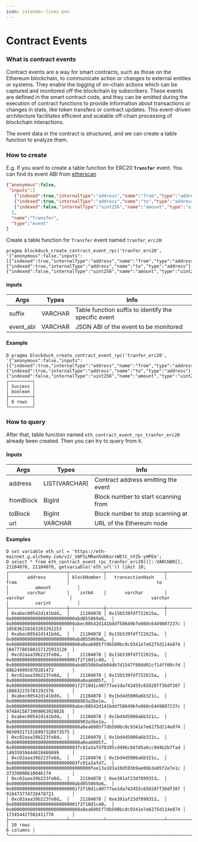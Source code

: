 ```yaml
---
icon: calendar-lines-pen
---
```


# Contract Events

### What is contract events

Contract events are a way for smart contracts, such as those on the Ethereum blockchain, to communicate action or changes to external entities or systems. They enable the logging of on-chain actions which can be captured and monitored off the blockchain by subscribers. These events are defined in the smart contract code, and they can be emitted during the execution of contract functions to provide information about transactions or changes in state, like token transfers or contract updates. This event-driven architecture facilitates efficient and scalable off-chain processing of blockchain interactions.

The event data in the contract is structured, and we can create a table function to analyze them.

### How to create

E.g. If you want to create a table function for ERC20 **`Transfer`** event. You can find its event ABI from [etherscan](https://etherscan.io/address/0x1f9840a85d5af5bf1d1762f925bdaddc4201f984#code)

```json
{"anonymous":false,
 "inputs":[
   {"indexed":true,"internalType":"address","name":"from","type":"address"},
   {"indexed":true,"internalType":"address","name":"to","type":"address"},
   {"indexed":false,"internalType":"uint256","name":"amount","type":"uint256"}
  ],
  "name":"Transfer",
  "type":"event"
}
```

Create a table function for `Transfer` event named `tranfer_erc20`:

```
pragma blockduck_create_contract_event_rpc('tranfer_erc20', '{"anonymous":false,"inputs":[{"indexed":true,"internalType":"address","name":"from","type":"address"},{"indexed":true,"internalType":"address","name":"to","type":"address"},{"indexed":false,"internalType":"uint256","name":"amount","type":"uint256"}],"name":"Transfer","type":"event"}');
```

#### **inputs**

| Args       | Types   | Info                                                 |
| ---------- | ------- | ---------------------------------------------------- |
| suffix     | VARCHAR | Table function suffix to identify the specific event |
| event\_abi | VARCHAR | JSON ABI of the event to be monitored                |

#### **Example**

```
D pragma blockduck_create_contract_event_rpc('tranfer_erc20', '{"anonymous":false,"inputs":[{"indexed":true,"internalType":"address","name":"from","type":"address"},{"indexed":true,"internalType":"address","name":"to","type":"address"},{"indexed":false,"internalType":"uint256","name":"amount","type":"uint256"}],"name":"Transfer","type":"event"}');
┌─────────┐
│ Success │
│ boolean │
├─────────┤
│ 0 rows  │
└─────────┘
```

### How to query

After that, table function named `eth_contract_event_rpc_tranfer_erc20` already been created. Then you can try to query from it.

#### **Inputs**

| Args      | Types         | Info                                |
| --------- | ------------- | ----------------------------------- |
| address   | LIST(VARCHAR) | Contract address emitting the event |
| fromBlock | BigInt        | Block number to start scanning from |
| toBlock   | BigInt        | Block number to stop scanning at    |
| url       | VARCHAR       | URL of the Ethereum node            |

#### **Examples**

```
D set variable eth_url = 'https://eth-mainnet.g.alchemy.com/v2/_VAP1LMRwnhUbKarsWEtC_nYZk-yHPEm';
D select * from eth_contract_event_rpc_tranfer_erc20([]::VARCHAR[], 21104078, 21104078, getvariable('eth_url')) limit 10;
┌──────────────────────┬─────────────┬──────────────────────┬─────────────────────────────────────────┬────────────────────────────────────────────────────────────────────┬──────────────────────────┐
│       address        │ blockNumber │   transactionHash    │                  from                   │                                 to                                 │          amount          │
│       varchar        │    int64    │       varchar        │                 varchar                 │                              varchar                               │          varint          │
├──────────────────────┼─────────────┼──────────────────────┼─────────────────────────────────────────┼────────────────────────────────────────────────────────────────────┼──────────────────────────┤
│ 0xabec00542d141bdd…  │    21104078 │ 0x15b539fdf722615a…  │ 0x000000000000000000000000abd055069a6…  │ 0x000000000000000000000000abec00542d141bddf58649bfe860c6449807237c │ 105836228163203292253    │
│ 0xabec00542d141bdd…  │    21104078 │ 0x15b539fdf722615a…  │ 0x000000000000000000000000abd055069a6…  │ 0x00000000000000000000000060a8ea6005f7db580bc0c9341e7e6275d114e874 │ 10477786588157125933126  │
│ 0xc02aaa39b223fe8d…  │    21104078 │ 0x15b539fdf722615a…  │ 0x0000000000000000000000001f2f10d1c40…  │ 0x000000000000000000000000abd055069a6b04db7d1547f88dd01cf14ff09cfd │ 886249995970281472       │
│ 0xc02aaa39b223fe8d…  │    21104078 │ 0x15b539fdf722615a…  │ 0x00000000000000000000000060a8ea6005f…  │ 0x0000000000000000000000001f2f10d1c40777ae1da742455c65828ff36df387 │ 188832235783192576       │
│ 0xabec00542d141bdd…  │    21104078 │ 0x1bd4d5006a6b321c…  │ 0x00000000000000000000000008903a3be1e…  │ 0x000000000000000000000000abec00542d141bddf58649bfe860c6449807237c │ 9748415873909063929026   │
│ 0xabec00542d141bdd…  │    21104078 │ 0x1bd4d5006a6b321c…  │ 0x00000000000000000000000008903a3be1e…  │ 0x00000000000000000000000060a8ea6005f7db580bc0c9341e7e6275d114e874 │ 965093171516997328973575 │
│ 0xc02aaa39b223fe8d…  │    21104078 │ 0x1bd4d5006a6b321c…  │ 0x00000000000000000000000060a8ea6005f…  │ 0x0000000000000000000000003fc91a3afd70395cd496c647d5a6cc9d4b2b7fad │ 14935959444018469899     │
│ 0xc02aaa39b223fe8d…  │    21104078 │ 0x1bd4d5006a6b321c…  │ 0x0000000000000000000000003fc91a3afd7…  │ 0x000000000000000000000000000000fee13a103a10d593b9ae06b3e05f2e7e1c │ 37339898610046174        │
│ 0xc02aaa39b223fe8d…  │    21104078 │ 0xe391af23df899353…  │ 0x000000000000000000000000abd055069a6…  │ 0x0000000000000000000000001f2f10d1c40777ae1da742455c65828ff36df387 │ 910473774728478721       │
│ 0xc02aaa39b223fe8d…  │    21104078 │ 0xe391af23df899353…  │ 0x0000000000000000000000001f2f10d1c40…  │ 0x00000000000000000000000060a8ea6005f7db580bc0c9341e7e6275d114e874 │ 173454427502411776       │
├──────────────────────┴─────────────┴──────────────────────┴─────────────────────────────────────────┴────────────────────────────────────────────────────────────────────┴──────────────────────────┤
│ 10 rows                                                                                                                                                                                   6 columns │
└─────────────────────────────────────────────────────────────────────────────────────────────────────────────────────────────────────────────────────────────────────────────────────────────────────┘
```
